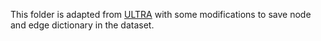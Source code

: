 This folder is adapted from [ULTRA](https://github.com/DeepGraphLearning/ULTRA) with some modifications to save node and edge dictionary in the dataset.